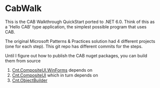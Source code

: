 # CabWalk

This is the CAB Walkthrough QuickStart ported to .NET 6.0.  Think of this as a 'Hello CAB' type application, the simplest possible program that uses CAB.

The original Microsoft Patterns & Practices solution had 4 different projects (one for each step).  This git repo has different commits for the steps.

Until I figure out how to publish the CAB nuget packages, you can build them from source
1. [Cnt.CompositeUI.WinForms](https://github.com/bradubv/CompositeUI.WinForms) depends on
1. [Cnt.CompositeUI](https://github.com/bradubv/CompositeUI) which in turn depends on
1. [Cnt.ObjectBuilder](https://github.com/bradubv/NewObjectBuilder)